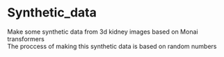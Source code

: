 # Synthetic_data
Make some synthetic data from 3d kidney images based on Monai transformers
<br>The proccess of making this synthetic data is based on random numbers
